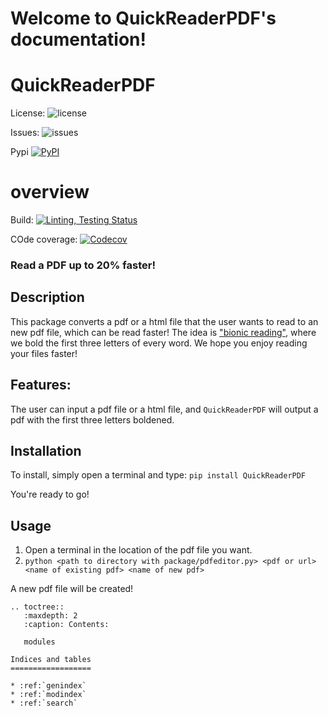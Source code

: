 
Welcome to QuickReaderPDF's documentation!
==========================================
# QuickReaderPDF

License:
![license](https://img.shields.io/badge/license-MIT-blue)

Issues:
![issues](https://img.shields.io/github/issues/Sbhat92/QuickReaderPDF)

Pypi
[![PyPI](https://img.shields.io/pypi/v/QuickReaderPDF)](https://pypi.org/project/QuickReaderPDF/)
# overview

Build:
[![Linting, Testing Status](https://github.com/Sbhat92/QuickReaderPDF/actions/workflows/setup.yaml/badge.svg)](https://github.com/Sbhat92/QuickReaderPDF/actions/workflows/setup.yaml)

COde coverage:
[![Codecov](https://codecov.io/gh/Sbhat92/QuickReaderPDF/branch/main/graph/badge.svg)](https://codecov.io/gh/Sbhat92/QuickReaderPDF)


### Read a PDF up to 20% faster!

## Description

This package converts a pdf or a html file that the user wants to read to an new pdf file, which can be read faster! The idea is ["bionic reading"](https://www.huffingtonpost.co.uk/entry/what-is-bionic-reading-does-it-work_uk_628749a3e4b05cfc268a59ff), where we bold the first three letters of every word. We hope you enjoy reading your files faster!

## Features:

The user can input a pdf file or a html file, and `QuickReaderPDF` will output a pdf with the first three letters boldened.

## Installation

To install, simply open a terminal and type:
`pip install QuickReaderPDF`

You're ready to go!

## Usage

1. Open a terminal in the location of the pdf file you want. 
2. `python <path to directory with package/pdfeditor.py> <pdf or url> <name of existing pdf> <name of new pdf>`

A new pdf file will be created!

```eval_rst
.. toctree::
   :maxdepth: 2
   :caption: Contents:

   modules

Indices and tables
==================

* :ref:`genindex`
* :ref:`modindex`
* :ref:`search`
```